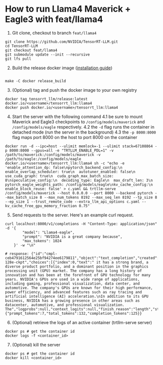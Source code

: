 # How to run Llama4 Maverick + Eagle3 with feat/llama4

1. Git clone, checkout to branch `feat/llama4`
```
git clone https://github.com/NVIDIA/TensorRT-LLM.git
cd TensorRT-LLM
git checkout feat/llama4
git submodule update --init --recursive
git lfs pull
```

2. Build the release docker image ([installation guide](https://nvidia.github.io/TensorRT-LLM/installation/build-from-source-linux.html#option-1-build-tensorrt-llm-in-one-stepp))
```

make -C docker release_build
```

3. (Optional) tag and push the docker image to your own registry
```
docker tag tensorrt_llm/release:latest docker.io/<username>/tensorrt_llm:llama4
docker push docker.io/<username>/tensorrt_llm:llama4
```

4. Start the server with the following command
4.1 be sure to mount Maverick and Eagle3 checkpoints to `/config/models/maverick` and `/config/models/eagle` respectively.
4.2 the `-d` flag runs the container in detached mode (run the server in the background)
4.3 the `-p 8000:8000` flag maps port 8000 on the host to port 8000 on the container
```
docker run -d --ipc=host --ulimit memlock=-1 --ulimit stack=67108864 -p 8000:8000 --gpus=all -e "TRTLLM_ENABLE_PDL=1" -v /path/to/maverick:/config/models/maverick -v /path/to/eagle:/config/models/eagle docker.io/<username>/tensorrt_llm:llama4 sh -c "echo -e 'enable_attention_dp: false\npytorch_backend_config:\n  enable_overlap_scheduler: true\n  autotuner_enabled: false\n  use_cuda_graph: true\n  cuda_graph_max_batch_size: 8\nspeculative_config:\n  decoding_type: Eagle\n  max_draft_len: 3\n  pytorch_eagle_weights_path: /config/models/eagle\nkv_cache_config:\n  enable_block_reuse: false' > c.yaml && trtllm-serve /config/models/maverick --host 0.0.0.0 --port 8000 --backend pytorch --max_batch_size 8 --max_num_tokens 8192 --max_seq_len 8192 --tp_size 8 --ep_size 1 --trust_remote_code --extra_llm_api_options c.yaml --kv_cache_free_gpu_memory_fraction 0.75"
```

5. Send requests to the server. Here's an example curl request.
```
curl localhost:8000/v1/completions -H "Content-Type: application/json" -d '{
        "model": "Llama4-eagle",
        "prompt": "NVIDIA is a great company because",
        "max_tokens": 1024
    }' -w "\n"

# response: {"id":"cmpl-ceb4791612564e25bf94274ee6179811","object":"text_completion","created":1747263257,"model":"fp8-128e-ckpt","choices":[{"index":0,"text":" it has a strong brand, a diverse product portfolio, and a dominant position in the graphics processing unit (GPU) market. The company has a long history of innovation and has been at the forefront of GPU technology for many years. NVIDIA's GPUs are used in a wide range of applications, including gaming, professional visualization, data center, and automotive. The company's GPUs are known for their high performance, power efficiency, and advanced features such as ray tracing and artificial intelligence (AI) acceleration.\nIn addition to its GPU business, NVIDIA has a growing presence in other areas such as datacenter, automotive, and professional visualization. The","logprobs":null,"context_logits":null,"finish_reason":"length","stop_reason":null,"disaggregated_params":null}],"usage":{"prompt_tokens":7,"total_tokens":132,"completion_tokens":125}}
```

6. (Optional) retrieve the logs of an active container (trtllm-serve server)
```
docker ps # get the container id
docker logs -f <container_id>
```

7. (Optional) kill the server
```
docker ps # get the container id
docker kill <container_id>
```
